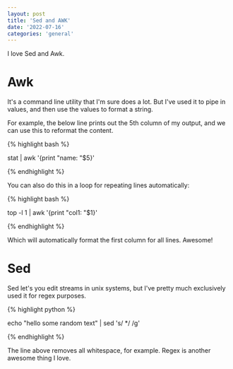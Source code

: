 ```yaml
---
layout: post
title: 'Sed and AWK'
date: '2022-07-16'
categories: 'general'
---
```


I love Sed and Awk.

# Awk
It's a command line utility that I'm sure does a lot. But I've used it to pipe in values, and then use the values to format a string.

For example, the below line prints out the 5th column of my output, and we can use this to reformat the content.

{% highlight bash %}

stat | awk '{print "name: "$5}'

{% endhighlight %}

You can also do this in a loop for repeating lines automatically:

{% highlight bash %}

top -l 1 | awk '{print "col1: "$1}'

{% endhighlight %}

Which will automatically format the first column for all lines. Awesome!

# Sed
Sed let's you edit streams in unix systems, but I've pretty much exclusively used it for regex purposes.

{% highlight python %}

echo "hello      some random text" | sed 's/  */ /g'

{% endhighlight %}

The line above removes all whitespace, for example. Regex is another awesome thing I love.